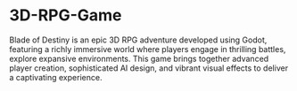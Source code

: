 # 3D-RPG-Game
Blade of Destiny is an epic 3D RPG adventure developed using Godot, featuring a richly immersive world where players engage in thrilling battles, explore expansive environments. This game brings together advanced player creation, sophisticated AI design, and vibrant visual effects to deliver a captivating experience.
